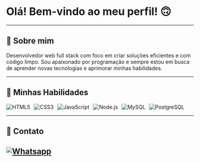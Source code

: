 
# Olá! Bem-vindo ao meu perfil! &#x1F643;

---

## &#x1F44B; Sobre mim

Desenvolvedor web full stack com foco em criar soluções eficientes e com código limpo. Sou apaixonado por programação e sempre estou em busca de aprender novas tecnologias e aprimorar minhas habilidades.

---

## &#x1F680; Minhas Habilidades

<div style="display: flex; gap: 10px; flex-wrap: wrap;">
	<img alt="HTML5" src="https://img.shields.io/badge/HTML5-E34F26?style=for-the-badge&logo=html5&logoColor=white"/>
	<img alt="CSS3" src="https://img.shields.io/badge/CSS3-1572B6?style=for-the-badge&logo=css3&logoColor=white"/>
	<img alt="JavaScript" src="https://img.shields.io/badge/JavaScript-F7DF1E?style=for-the-badge&logo=javascript&logoColor=black"/>
	<img alt="Node.js" src="https://img.shields.io/badge/Node.js-43853D?style=for-the-badge&logo=node.js&logoColor=white"/>
	<img alt="MySQL" src="https://img.shields.io/badge/MySQL-00000F?style=for-the-badge&logo=mysql&logoColor=white"/>
	<img alt="PostgreSQL" src="https://img.shields.io/badge/PostgreSQL-316192?style=for-the-badge&logo=postgresql&logoColor=white"/>
</div>

---
## &#x1F4AC; Contato
[![Whatsapp](https://img.shields.io/badge/WhatsApp-25D366?style=for-the-badge&logo=whatsapp&logoColor=white)](https://wa.me/+5588996459091) 
---
